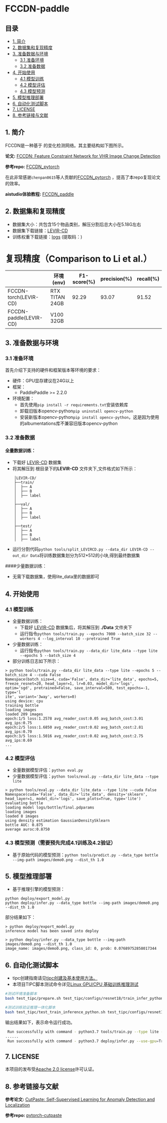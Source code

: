 # FCCDN-paddle

## 目录

- [1. 简介]()
- [2. 数据集和复现精度]()
- [3. 准备数据与环境]()
    - [3.1 准备环境]()
    - [3.2 准备数据]()
- [4. 开始使用]()
    - [4.1 模型训练]()
    - [4.2 模型评估]()
    - [4.3 模型预测]()
- [5. 模型推理部署]()
- [6. 自动化测试脚本]()
- [7. LICENSE]()
- [8. 参考链接与文献]()

## 1. 简介
FCCDN是一种基于 的变化检测网络。其主要结构如下图所示。

**论文:** [FCCDN: Feature Constraint Network for VHR Image Change Detection](https://arxiv.org/pdf/2105.10860.pdf)

**参考repo:** [FCCDN_pytorch](https://github.com/chenpan0615/FCCDN_pytorch)

在此非常感谢`chenpan0615`等人贡献的[FCCDN_pytorch](https://github.com/chenpan0615/FCCDN_pytorch) ，提高了本repo复现论文的效率。

**aistudio体验教程:** [FCCDN_paddle](https://aistudio.baidu.com/aistudio/projectdetail/4411651)


## 2. 数据集和复现精度

- 数据集大小：共包含15个物品类别，解压分割后总大小在5.18G左右
- 数据集下载链接：[LEVIR-CD](https://justchenhao.github.io/LEVIR/)
- 训练权重下载链接：[logs]() (提取码：)
# 复现精度（Comparison to Li et al.）
|                  |    环境(env)     |    F1-score(%)    | precision(%)      |recall(%)          |
| ---------------  | --------------- | -------------- | -------------- | -------------- |
| FCCDN-torch(LEVIR-CD)  | RTX TITAN 24GB  |   92.29   |   93.07        |   91.52        |
| FCCDN-paddle(LEVIR-CD) |    V100 32GB  |      |         |           |


## 3. 准备数据与环境


### 3.1 准备环境

首先介绍下支持的硬件和框架版本等环境的要求：

- 硬件：GPU显存建议在24G以上
- 框架：
  - PaddlePaddle >= 2.2.0
- 环境配置： 
  - 首先使用`pip install -r requirements.txt`安装依赖库
  - 卸载旧版本opencv-python`pip uninstall opencv-python`
  - 安装新版本opencv-python`pip install opencv-python`，这是因为使用的albumentations库不兼容旧版本opencv-python
### 3.2 准备数据

#### 全量数据训练：
  - 下载好 [LEVIR-CD](https://justchenhao.github.io/LEVIR/) 数据集
  - 将其解压到 根目录下的**LEVIR-CD** 文件夹下,文件格式如下所示：
```
    │LEVIR-CD/
    ├──train/
    │  ├── A
    │  ├── B
    │  ├── label
    │     
    ├──val/
    │  ├── A
    │  ├── B
    │  ├── label
    │     
    ├──test/
    │  ├── A
    │  ├── B
    │  ├── label
```
- 运行分割代码`python tools/split_LEVIRCD.py --data_dir LEVIR-CD --out_dir Data`将训练数据集划分为512*512的小块,得到最终数据集
  
####少量数据训练：
  - 无需下载数据集，使用lite_data里的数据即可
  

## 4. 开始使用


### 4.1 模型训练

- 全量数据训练：
  - 下载好 [LEVIR-CD](https://justchenhao.github.io/LEVIR/) 数据集后，将其解压到 **./Data** 文件夹下
  - 运行指令`python tools/train.py --epochs 7000 --batch_size 32 --workers 4 --log_interval 10 --pretrained True`
- 少量数据训练：
  - 运行指令`python tools/train.py --data_dir lite_data --type lite --epochs 5 --batch_size 4`
- 部分训练日志如下所示：
```
> python tools/train.py --data_dir lite_data --type lite --epochs 5 --batch_size 4 --cuda False
Namespace(batch_size=4, cuda='False', data_dir='lite_data', epochs=5, freeze_resnet=20, head_layer=1, lr=0.03, model_dir='logs', optim='sgd', pretrained=False, save_interval=500, test_epochs=-1, type='l
ite', variant='3way', workers=0)
using device: cpu
training bottle
loading images
loaded 209 images
epoch:1/5 loss:1.2578 avg_reader_cost:0.05 avg_batch_cost:3.01 avg_ips:0.75
epoch:2/5 loss:1.6850 avg_reader_cost:0.02 avg_batch_cost:2.81 avg_ips:0.70
epoch:3/5 loss:1.5016 avg_reader_cost:0.02 avg_batch_cost:2.75 avg_ips:0.69
...
``` 


### 4.2 模型评估

- 全量数据模型评估：`python eval.py`
- 少量数据模型评估：`python tools/eval.py --data_dir lite_data --type lite`
```
> python tools/eval.py --data_dir lite_data --type lite --cuda False
Namespace(cuda='False', data_dir='lite_data', density='sklearn', head_layer=1, model_dir='logs', save_plots=True, type='lite')
evaluating bottle
loading model logs/bottle/final.pdparams
loading images
loaded 8 images
using density estimation GaussianDensitySklearn
bottle AUC: 0.875
average auroc:0.8750
``` 

### 4.3 模型预测（需要预先完成4.1训练及4.2验证）

- 基于原始代码的模型预测：`python tools/predict.py --data_type bottle --img-path images/demo0.png --dist_th 1.0`


## 5. 模型推理部署

- 基于推理引擎的模型预测：
```
python deploy/export_model.py
python deploy/infer.py --data_type bottle --img-path images/demo0.png --dist_th 1.0
```
部分结果如下：
```
> python deploy/export_model.py
inference model has been saved into deploy

> python deploy/infer.py --data_type bottle --img-path images/demo0.png --dist_th 1.0
image_name: images/demo0.png, class_id: 0, prob: 0.07689752858017344
``` 


## 6. 自动化测试脚本
- tipc创建指南请见[tipc创建及基本使用方法。](https://github.com/PaddlePaddle/models/blob/release/2.2/tutorials/tipc/train_infer_python/test_train_infer_python.md)
- 本项目TIPC脚本测试命令详见[Linux GPU/CPU 基础训练推理测试](test_tipc/docs/test_train_inference_python.md)
```bash
#测试环境准备脚本
bash test_tipc/prepare.sh test_tipc/configs/resnet18/train_infer_python.txt lite_train_lite_infer
```

```bash
#测试训练验证推理一体化脚本
bash test_tipc/test_train_inference_python.sh test_tipc/configs/resnet18/train_infer_python.txt lite_train_lite_infer
```

输出结果如下，表示命令运行成功。

```bash
 Run successfully with command - python3.7 tools/train.py --type lite --model_dir logs --output=./log/resnet18/lite_train_lite_infer/norm_train_gpus_0 --epochs=2   --batch_size=1!  
......
 Run successfully with command - python3.7 deploy/infer.py --use-gpu=True --model-dir=./log/resnet18/lite_train_lite_infer/norm_train_gpus_0 --batch-size=1   --benchmark=False > ./log/resnet18/lite_train_lite_infer/python_infer_gpu_batchsize_1.log 2>&1 !  
```

## 7. LICENSE

本项目的发布受[Apache 2.0 license](./LICENSE)许可认证。

## 8. 参考链接与文献
**参考论文:** [CutPaste: Self-Supervised Learning for Anomaly Detection and Localization](https://arxiv.org/pdf/2104.04015v1.pdf)

**参考repo:** [pytorch-cutpaste](https://github.com/Runinho/pytorch-cutpaste)
